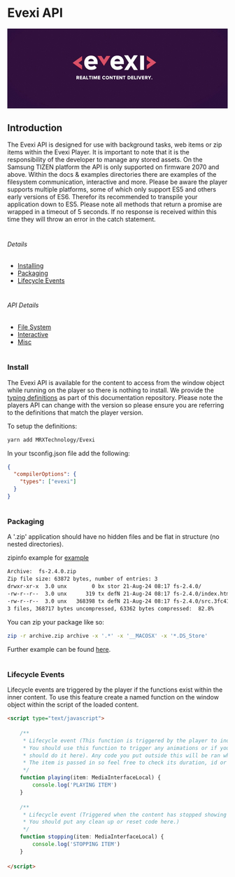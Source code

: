 # Evexi API
![Logo](./logo.jpg)

## Introduction
The Evexi API is designed for use with background tasks, web items or zip items within the Evexi Player. It is important to note that it is the 
responsibility of the developer to manage any stored assets. On the Samsung TIZEN platform the API is only supported on firmware 2070 and above. Within the docs & examples directories there are examples of the filesystem communication, interactive and more. Please be aware the player supports multiple platforms, some of which only support ES5 and others early versions of ES6. Therefor its recommended to transpile your application down to ES5.
Please note all methods that return a promise are wrapped in a timeout of 5 seconds. If no response is received within this time they will throw an error in the catch statement.

#

###### Details
* [Installing](#L25)
* [Packaging](#L44)
* [Lifecycle Events](#L65)

#

###### API Details
* [File System](docs/fs/index.md)
* [Interactive](docs/interactive/index.md)
* [Misc](docs/misc/index.md)

#

### Install
The Evexi API is available for the content to access from the window object while running on the player so there is nothing to install. We provide the [typing definitions](Evexi.d.ts) as part of this documentation repository. Please note the players API can change with the version so please ensure you are referring to the definitions that match the player version.

To setup the definitions:
````bash
yarn add MRXTechnology/Evexi
````

In your tsconfig.json file add the following:
````json
{
  "compilerOptions": {
    "types": ["evexi"]
  }
}
````

#

### Packaging
A '.zip' application should have no hidden files and be flat in structure (no nested directories).

zipinfo example for [example](./example/fs-2.4.0.zip)
````bash
Archive:  fs-2.4.0.zip
Zip file size: 63872 bytes, number of entries: 3
drwxr-xr-x  3.0 unx        0 bx stor 21-Aug-24 08:17 fs-2.4.0/
-rw-r--r--  3.0 unx      319 tx defN 21-Aug-24 08:17 fs-2.4.0/index.html
-rw-r--r--  3.0 unx   368398 tx defN 21-Aug-24 08:17 fs-2.4.0/src.3fc41ee7.js
3 files, 368717 bytes uncompressed, 63362 bytes compressed:  82.8%
````

You can zip your package like so:
````bash
zip -r archive.zip archive -x '.*' -x '__MACOSX' -x '*.DS_Store'
````
Further example can be found [here](./build.sh#L17).

#

### Lifecycle Events
Lifecycle events are triggered by the player if the functions exist within the inner content. To use this feature create a named function on the window object within the script of the loaded content.

````html
<script type="text/javascript">
    
    /**
     * Lifecycle event (This function is triggered by the player to indicate the content is visible on the display.
     * You should use this function to trigger any animations or if your showing a picture in picture feed you
     * should do it here). Any code you put outside this will be ran when the content is loaded and before its displayed.
     * The item is passed in so feel free to check its duration, id or anything else required.
     */
    function playing(item: MediaInterfaceLocal) {
        console.log('PLAYING ITEM')
    }
    
    /**
     * Lifecycle event (Triggered when the content has stopped showing and before the content is destroyed.
     * You should put any clean up or reset code here.)
     */
    function stopping(item: MediaInterfaceLocal) {
        console.log('STOPPING ITEM')
    }

</script>
````